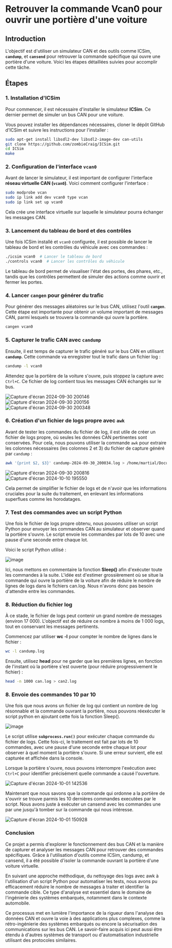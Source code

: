 
# Retrouver la commande Vcan0 pour ouvrir une portière d'une voiture

## Introduction

L'objectif est d'utiliser un simulateur CAN et des outils comme ICSim, **`candump`**, et **`cansend`** pour retrouver la commande spécifique qui ouvre une portière d'une voiture. Voici les étapes détaillées suivies pour accomplir cette tâche.

## Étapes

### 1. Installation d'ICSim

Pour commencer, il est nécessaire d'installer le simulateur **ICSim**. Ce dernier permet de simuler un bus CAN pour une voiture. 

Vous pouvez installer les dépendances nécessaires, cloner le dépôt GitHub d'ICSim et suivre les instructions pour l'installer :

```bash
sudo apt-get install libsdl2-dev libsdl2-image-dev can-utils  
git clone https://github.com/zombieCraig/ICSim.git
cd ICSim
make
```

### 2. Configuration de l'interface `vcan0`

Avant de lancer le simulateur, il est important de configurer l'interface **réseau virtuelle CAN (`vcan0`)**. Voici comment configurer l'interface :

```bash
sudo modprobe vcan
sudo ip link add dev vcan0 type vcan
sudo ip link set up vcan0
```

Cela crée une interface virtuelle sur laquelle le simulateur pourra échanger les messages CAN.

### 3. Lancement du tableau de bord et des contrôles

Une fois ICSim installé et `vcan0` configurée, il est possible de lancer le tableau de bord et les contrôles du véhicule avec ces commandes :

```bash
./icsim vcan0  # Lancer le tableau de bord
./controls vcan0  # Lancer les contrôles du véhicule
```

Le tableau de bord permet de visualiser l'état des portes, des phares, etc., tandis que les contrôles permettent de simuler des actions comme ouvrir et fermer les portes.

### 4. Lancer `cangen` pour générer du trafic

Pour générer des messages aléatoires sur le bus CAN, utilisez l'outil **`cangen`**. Cette étape est importante pour obtenir un volume important de messages CAN, parmi lesquels se trouvera la commande qui ouvre la portière.

```bash
cangen vcan0 
```

### 5. Capturer le trafic CAN avec `candump`

Ensuite, il est temps de capturer le trafic généré sur le bus CAN en utilisant **`candump`**. Cette commande va enregistrer tout le trafic dans un fichier log :

```bash
candump -l vcan0
```

Attendez que la portière de la voiture s'ouvre, puis stoppez la capture avec `Ctrl+C`. Ce fichier de log contient tous les messages CAN échangés sur le bus.

![Capture d'écran 2024-09-30 200146](https://github.com/user-attachments/assets/ec9a87b0-f0e6-405a-bc05-4959e3f5954f)
![Capture d'écran 2024-09-30 200156](https://github.com/user-attachments/assets/4d693d15-b30c-4ab3-a51c-430a979f9790)
![Capture d'écran 2024-09-30 200348](https://github.com/user-attachments/assets/4146be59-f0c1-4e5e-b746-8f7f392608fe)


### 6. Création d'un fichier de logs propre avec `awk`

Avant de tester les commandes du fichier de log, il est utile de créer un fichier de logs propre, où seules les données CAN pertinentes sont conservées. Pour cela, nous pouvons utiliser la commande `awk` pour extraire les colonnes nécessaires (les colonnes 2 et 3) du fichier de capture généré par `candump` :

```bash
awk '{print $2, $3}' candump-2024-09-30_200034.log > /home/martial/Documents/can.log
```
![Capture d'écran 2024-09-30 200816](https://github.com/user-attachments/assets/e93e2291-4309-4794-a6e8-8c00734d6d49)
![Capture d'écran 2024-10-10 195550](https://github.com/user-attachments/assets/dc89567e-3bed-43c5-9451-9d46815290b1)

Cela permet de simplifier le fichier de logs et de n'avoir que les informations cruciales pour la suite du traitement, en enlevant les informations superflues comme les horodatages.

### 7. Test des commandes avec un script Python

Une fois le fichier de logs propre obtenu, nous pouvons utiliser un script Python pour envoyer les commandes CAN au simulateur et observer quand la portière s'ouvre. Le script envoie les commandes par lots de 10 avec une pause d'une seconde entre chaque lot.

Voici le script Python utilisé :

![image](https://github.com/user-attachments/assets/b2a2f0ca-0af5-4f22-8e26-0f9fa2cd51b3)

Ici, nous mettons en commentaire la fonction **Sleep()** afin d'exécuter toute les commandes à la suite. L'idée est d'estimer grossièrement où se situe la commande qui ouvre la portière de la voiture afin de réduire le nombre de lignes de logs dans le fichiers can.log. Nous n'avons donc pas besoin d'attendre entre les commandes.

### 8. Réduction du fichier log

À ce stade, le fichier de logs peut contenir un grand nombre de messages (environ 17 000). L'objectif est de réduire ce nombre à moins de 1 000 logs, tout en conservant les messages pertinents.

Commencez par utiliser **wc -l** pour compter le nombre de lignes dans le fichier :

```bash
wc -l candump.log
```
Ensuite, utilisez **head** pour ne garder que les premières lignes, en fonction de l'instant où la portière s'est ouverte (pour réduire progressivement le fichier) :

```bash
head -n 1000 can.log > can2.log
```

### 8. Envoie des commandes 10 par 10

Une fois que nous avons un fichier de log qui contient un nombre de log résonnable et la commande ouvrant la portière, nous pouvons réexécuter le script python en ajoutant cette fois la fonction Sleep().

![image](https://github.com/user-attachments/assets/76537d59-bda5-49d6-8818-c478386c7e34)

Le script utilise **`subprocess.run()`** pour exécuter chaque commande du fichier de logs. Cette fois-ci, le traitement est fait par lots de 10 commandes, avec une pause d'une seconde entre chaque lot pour observer à quel moment la portière s'ouvre. Si une erreur survient, elle est capturée et affichée dans la console.

Lorsque la portière s'ouvre, nous pouvons interrompre l'exécution avec `Ctrl+C` pour identifier précisément quelle commande a causé l'ouverture.

![Capture d'écran 2024-10-01 142536](https://github.com/user-attachments/assets/a71bcc6b-6c92-447b-adbd-28be81345793)

Maintenant que nous savons que la commande qui ordonne a la portière de s'ouvrir se trouve parmis les 10 dernières commandes executées par le script. Nous avons juste à exécuter un cansend avec les commandes une par une jusqu'à tomber sur la commande qui nous intéresse.

![Capture d'écran 2024-10-01 150928](https://github.com/user-attachments/assets/b34a6414-c408-4f79-a299-bd7fdc355d4f)


### Conclusion

Ce projet a permis d'explorer le fonctionnement des bus CAN et la manière de capturer et analyser les messages CAN pour retrouver des commandes spécifiques. Grâce à l'utilisation d'outils comme ICSim, candump, et cansend, il a été possible d'isoler la commande ouvrant la portière d'une voiture virtuelle.

En suivant une approche méthodique, du nettoyage des logs avec awk à l'utilisation d'un script Python pour automatiser les tests, nous avons pu efficacement réduire le nombre de messages à traiter et identifier la commande cible. Ce type d'analyse est essentiel dans le domaine de l'ingénierie des systèmes embarqués, notamment dans le contexte automobile.

Ce processus met en lumière l'importance de la rigueur dans l'analyse des données CAN et ouvre la voie à des applications plus complexes, comme la rétro-ingénierie des systèmes embarqués ou encore la sécurisation des communications sur les bus CAN. Le savoir-faire acquis ici peut aussi être étendu à d'autres systèmes de transport ou d'automatisation industrielle utilisant des protocoles similaires.
